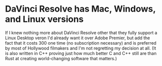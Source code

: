 # DaVinci Resolve has Mac, Windows, and Linux versions

If I knew nothing more about DaVinci Resolve other that they fully support a Linux Desktop veron I'd already want it over Adobe Premier, but add the fact that it costs 300 one time (no subscription necessary) and is preferred by most of Hollywood filmakers and I'm not regretting my decision at all. (It is also written in C++ proving just how much better C and C++ still are than Rust at creating world-changing software that matters.)
